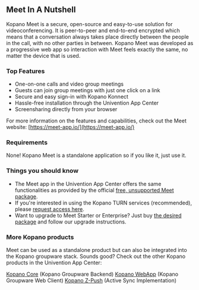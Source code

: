 ## Meet In A Nutshell

Kopano Meet is a secure, open-source and easy-to-use solution for videoconferencing. It is peer-to-peer and end-to-end encrypted which means that a conversation always takes place directly between the people in the call, with no other parties in between. Kopano Meet was developed as a progressive web app so interaction with Meet feels exactly the same, no matter the device that is used.

### Top Features

* One-on-one calls and video group meetings
* Guests can join group meetings with just one click on a link
* Secure and easy sign-in with Kopano Konnect
* Hassle-free installation through the Univention App Center
* Screensharing directly from your browser

For more information on the features and capabilities, check out the Meet website: [https://meet-app.io/](https://meet-app.io/)

### Requirements

None! Kopano Meet is a standalone application so if you like it, just use it.

### Things you should know

* The Meet app in the Univention App Center offers the same functionalities as provided by the official [free, unsupported Meet package](https://meet-app.io/#pricing).
* If you're interested in using the Kopano TURN services (recommended), please [request access here](https://meet-app.io/free-unsupported-community-package).
* Want to upgrade to Meet Starter or Enterprise? Just buy [the desired package](https://meet-app.io/#pricing) and follow our upgrade instructions.

### More Kopano products

Meet can be used as a standalone product but can also be integrated into the Kopano groupware stack. Sounds good? Check out the other Kopano products in the Univention App Center:

[Kopano Core](https://www.univention.com/products/univention-app-center/app-catalog/kopano-core/) (Kopano Groupware Backend)
[Kopano WebApp](https://www.univention.com/products/univention-app-center/app-catalog/kopano-webapp/) (Kopano Groupware Web Client)
[Kopano Z-Push](https://www.univention.com/products/univention-app-center/app-catalog/z-push-kopano/) (Active Sync Implementation)
